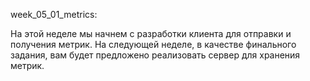 week_05_01_metrics:

На этой неделе мы начнем с разработки клиента для отправки и получения метрик. 
На следующей неделе, в качестве финального задания, вам будет предложено реализовать сервер для хранения метрик.